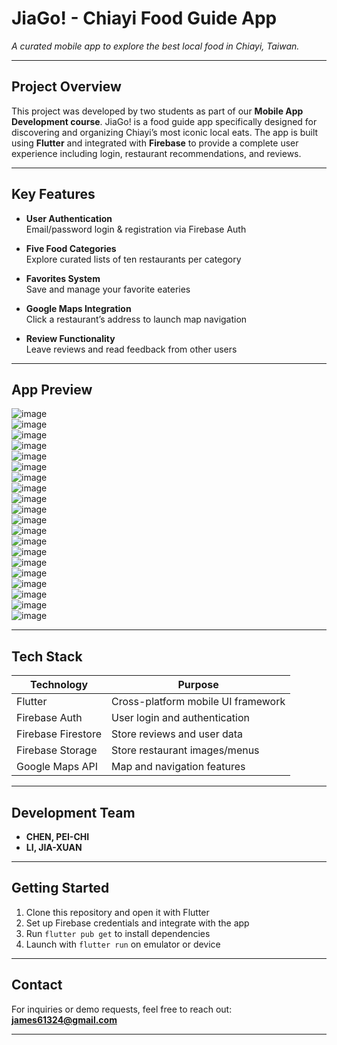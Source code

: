 # JiaGo! - Chiayi Food Guide App

*A curated mobile app to explore the best local food in Chiayi, Taiwan.*

---

## Project Overview

This project was developed by two students as part of our **Mobile App Development course**. JiaGo! is a food guide app specifically designed for discovering and organizing Chiayi’s most iconic local eats. The app is built using **Flutter** and integrated with **Firebase** to provide a complete user experience including login, restaurant recommendations, and reviews.

---

## Key Features

- **User Authentication**  
  Email/password login & registration via Firebase Auth

- **Five Food Categories**  
  Explore curated lists of ten restaurants per category

- **Favorites System**  
  Save and manage your favorite eateries

- **Google Maps Integration**  
  Click a restaurant’s address to launch map navigation

- **Review Functionality**  
  Leave reviews and read feedback from other users

---

## App Preview

![image](https://github.com/user-attachments/assets/47d8a66a-908d-4de0-8571-f06956e5ca6e)  
![image](https://github.com/user-attachments/assets/16960cf0-8eba-4fa5-b8ed-aa47f43f8e72)  
![image](https://github.com/user-attachments/assets/2544b97a-7cb7-4add-b0f5-062a7e3260ac)  
![image](https://github.com/user-attachments/assets/1f1d8684-a132-4458-b0b5-b87a3d484224)  
![image](https://github.com/user-attachments/assets/d8af90cf-13b3-4c4f-a5fc-efcee7060b04)  
![image](https://github.com/user-attachments/assets/dc86f4c9-20d1-4ffe-a114-cd943de1c99d)  
![image](https://github.com/user-attachments/assets/14fef413-8a72-4afe-94c6-3ca0e83e80e5)  
![image](https://github.com/user-attachments/assets/a740a51a-5d68-47d5-82c6-50185373c957)  
![image](https://github.com/user-attachments/assets/b4204714-0b83-4dca-b832-a2b2525d7a35)  
![image](https://github.com/user-attachments/assets/63b6c9d2-b5e9-4821-a295-052e0d91fc72)  
![image](https://github.com/user-attachments/assets/5467ac49-6983-435a-a14b-f30c9f70d128)  
![image](https://github.com/user-attachments/assets/10829300-1ed8-4485-b39f-d783cf997e6b)  
![image](https://github.com/user-attachments/assets/c968864b-a3ad-491b-8ad8-1a13331cc99f)  
![image](https://github.com/user-attachments/assets/f1a1070c-8f0d-495e-9512-b06eab80bd59)  
![image](https://github.com/user-attachments/assets/102ed407-e64a-40b4-96fb-8c74f6bec1ca)  
![image](https://github.com/user-attachments/assets/5accef4c-45a0-4d58-b290-8adac4c48293)  
![image](https://github.com/user-attachments/assets/cb361008-9258-4c5f-869a-3fc67cbd4ce4)  
![image](https://github.com/user-attachments/assets/d6316087-d67d-4034-8aea-581b5b4f058c)  
![image](https://github.com/user-attachments/assets/70d40434-6562-408f-80b0-90338497972f)  
![image](https://github.com/user-attachments/assets/b1431c5c-0a9e-44ac-8d8c-ebd7520f2c2c)  



---

## Tech Stack

| Technology         | Purpose                            |
|--------------------|------------------------------------|
| Flutter            | Cross-platform mobile UI framework |
| Firebase Auth      | User login and authentication      |
| Firebase Firestore | Store reviews and user data        |
| Firebase Storage   | Store restaurant images/menus      |
| Google Maps API    | Map and navigation features        |

---

## Development Team

- **CHEN, PEI-CHI**  
- **LI, JIA-XUAN**

---

## Getting Started

1. Clone this repository and open it with Flutter
2. Set up Firebase credentials and integrate with the app
3. Run `flutter pub get` to install dependencies
4. Launch with `flutter run` on emulator or device

---

## Contact

For inquiries or demo requests, feel free to reach out:  
**james61324@gmail.com**

---

